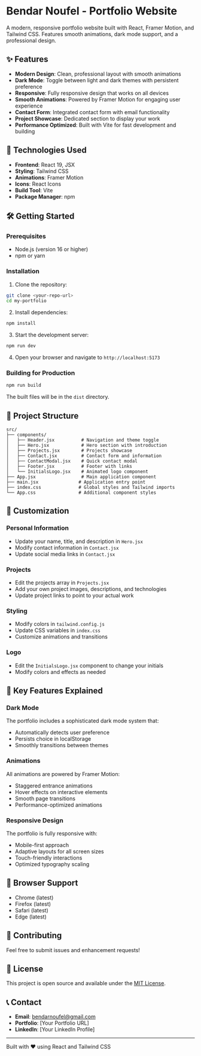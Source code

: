 # Bendar Noufel - Portfolio Website

A modern, responsive portfolio website built with React, Framer Motion, and Tailwind CSS. Features smooth animations, dark mode support, and a professional design.

## ✨ Features

- **Modern Design**: Clean, professional layout with smooth animations
- **Dark Mode**: Toggle between light and dark themes with persistent preference
- **Responsive**: Fully responsive design that works on all devices
- **Smooth Animations**: Powered by Framer Motion for engaging user experience
- **Contact Form**: Integrated contact form with email functionality
- **Project Showcase**: Dedicated section to display your work
- **Performance Optimized**: Built with Vite for fast development and building

## 🚀 Technologies Used

- **Frontend**: React 19, JSX
- **Styling**: Tailwind CSS
- **Animations**: Framer Motion
- **Icons**: React Icons
- **Build Tool**: Vite
- **Package Manager**: npm

## 🛠️ Getting Started

### Prerequisites

- Node.js (version 16 or higher)
- npm or yarn

### Installation

1. Clone the repository:
```bash
git clone <your-repo-url>
cd my-portfolio
```

2. Install dependencies:
```bash
npm install
```

3. Start the development server:
```bash
npm run dev
```

4. Open your browser and navigate to `http://localhost:5173`

### Building for Production

```bash
npm run build
```

The built files will be in the `dist` directory.

## 📁 Project Structure

```
src/
├── components/
│   ├── Header.jsx          # Navigation and theme toggle
│   ├── Hero.jsx            # Hero section with introduction
│   ├── Projects.jsx        # Projects showcase
│   ├── Contact.jsx         # Contact form and information
│   ├── ContactModal.jsx    # Quick contact modal
│   ├── Footer.jsx          # Footer with links
│   └── InitialsLogo.jsx    # Animated logo component
├── App.jsx                 # Main application component
├── main.jsx               # Application entry point
├── index.css              # Global styles and Tailwind imports
└── App.css                # Additional component styles
```

## 🎨 Customization

### Personal Information
- Update your name, title, and description in `Hero.jsx`
- Modify contact information in `Contact.jsx`
- Update social media links in `Contact.jsx`

### Projects
- Edit the projects array in `Projects.jsx`
- Add your own project images, descriptions, and technologies
- Update project links to point to your actual work

### Styling
- Modify colors in `tailwind.config.js`
- Update CSS variables in `index.css`
- Customize animations and transitions

### Logo
- Edit the `InitialsLogo.jsx` component to change your initials
- Modify colors and effects as needed

## 🌟 Key Features Explained

### Dark Mode
The portfolio includes a sophisticated dark mode system that:
- Automatically detects user preference
- Persists choice in localStorage
- Smoothly transitions between themes

### Animations
All animations are powered by Framer Motion:
- Staggered entrance animations
- Hover effects on interactive elements
- Smooth page transitions
- Performance-optimized animations

### Responsive Design
The portfolio is fully responsive with:
- Mobile-first approach
- Adaptive layouts for all screen sizes
- Touch-friendly interactions
- Optimized typography scaling

## 📱 Browser Support

- Chrome (latest)
- Firefox (latest)
- Safari (latest)
- Edge (latest)

## 🤝 Contributing

Feel free to submit issues and enhancement requests!

## 📄 License

This project is open source and available under the [MIT License](LICENSE).

## 📞 Contact

- **Email**: bendarnoufel@gmail.com
- **Portfolio**: [Your Portfolio URL]
- **LinkedIn**: [Your LinkedIn Profile]

---

Built with ❤️ using React and Tailwind CSS

